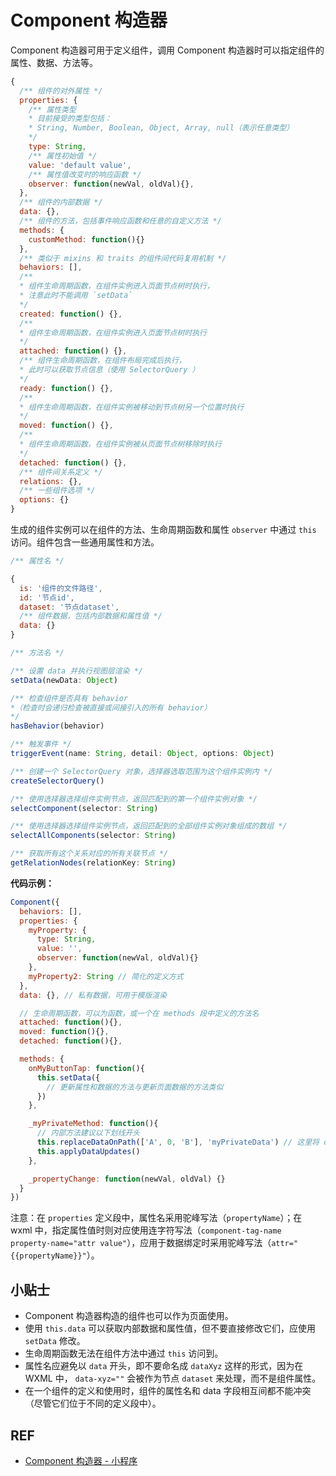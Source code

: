 # Component 构造器

Component 构造器可用于定义组件，调用 Component 构造器时可以指定组件的属性、数据、方法等。

```js
{
  /** 组件的对外属性 */
  properties: {
    /** 属性类型
    * 目前接受的类型包括：
    * String, Number, Boolean, Object, Array, null（表示任意类型）
    */
    type: String,
    /** 属性初始值 */
    value: 'default value',
    /** 属性值改变时的响应函数 */
    observer: function(newVal, oldVal){},
  },
  /** 组件的内部数据 */
  data: {},
  /** 组件的方法，包括事件响应函数和任意的自定义方法 */
  methods: {
    customMethod: function(){}
  },
  /** 类似于 mixins 和 traits 的组件间代码复用机制 */
  behaviors: [],
  /**
  * 组件生命周期函数，在组件实例进入页面节点树时执行，
  * 注意此时不能调用 `setData`
  */
  created: function() {},
  /**
  * 组件生命周期函数，在组件实例进入页面节点树时执行
  */
  attached: function() {},
  /** 组件生命周期函数，在组件布局完成后执行，
  * 此时可以获取节点信息（使用 SelectorQuery ）
  */
  ready: function() {},
  /** 
  * 组件生命周期函数，在组件实例被移动到节点树另一个位置时执行
  */
  moved: function() {},
  /**
  * 组件生命周期函数，在组件实例被从页面节点树移除时执行
  */
  detached: function() {},
  /** 组件间关系定义 */
  relations: {},
  /** 一些组件选项 */
  options: {}
}
```

生成的组件实例可以在组件的方法、生命周期函数和属性 `observer` 中通过 `this` 访问。组件包含一些通用属性和方法。

```js
/** 属性名 */

{
  is: '组件的文件路径',
  id: '节点id',
  dataset: '节点dataset',
  /** 组件数据，包括内部数据和属性值 */
  data: {}
}

/** 方法名 */

/** 设置 data 并执行视图层渲染 */
setData(newData: Object)

/** 检查组件是否具有 behavior 
*（检查时会递归检查被直接或间接引入的所有 behavior）
*/
hasBehavior(behavior)

/** 触发事件 */
triggerEvent(name: String, detail: Object, options: Object)

/** 创建一个 SelectorQuery 对象，选择器选取范围为这个组件实例内 */
createSelectorQuery()

/** 使用选择器选择组件实例节点，返回匹配到的第一个组件实例对象 */
selectComponent(selector: String)

/** 使用选择器选择组件实例节点，返回匹配到的全部组件实例对象组成的数组 */
selectAllComponents(selector: String)

/** 获取所有这个关系对应的所有关联节点 */
getRelationNodes(relationKey: String)
```

**代码示例：**

```js
Component({
  behaviors: [],
  properties: {
    myProperty: {
      type: String,
      value: '',
      observer: function(newVal, oldVal){}
    },
    myProperty2: String // 简化的定义方式
  },
  data: {}, // 私有数据，可用于模版渲染

  // 生命周期函数，可以为函数，或一个在 methods 段中定义的方法名
  attached: function(){},
  moved: function(){},
  detached: function(){},

  methods: {
    onMyButtonTap: function(){
      this.setData({
        // 更新属性和数据的方法与更新页面数据的方法类似
      })
    },

    _myPrivateMethod: function(){
      // 内部方法建议以下划线开头
      this.replaceDataOnPath(['A', 0, 'B'], 'myPrivateData') // 这里将 data.A[0].B 设为 'myPrivateData'
      this.applyDataUpdates()
    },

    _propertyChange: function(newVal, oldVal) {}
  }
})
```

注意：在 `properties` 定义段中，属性名采用驼峰写法（`propertyName`）；在 wxml 中，指定属性值时则对应使用连字符写法（`component-tag-name property-name="attr value"`），应用于数据绑定时采用驼峰写法（`attr="{{propertyName}}"`）。

## 小贴士

- Component 构造器构造的组件也可以作为页面使用。
- 使用 `this.data` 可以获取内部数据和属性值，但不要直接修改它们，应使用 `setData` 修改。
- 生命周期函数无法在组件方法中通过 `this` 访问到。
- 属性名应避免以 `data` 开头，即不要命名成 `dataXyz` 这样的形式，因为在 WXML 中， `data-xyz=""` 会被作为节点 `dataset` 来处理，而不是组件属性。
- 在一个组件的定义和使用时，组件的属性名和 data 字段相互间都不能冲突（尽管它们位于不同的定义段中）。

## REF

- [Component 构造器 - 小程序][doc]

[doc]: https://mp.weixin.qq.com/debug/wxadoc/dev/framework/custom-component/component.html